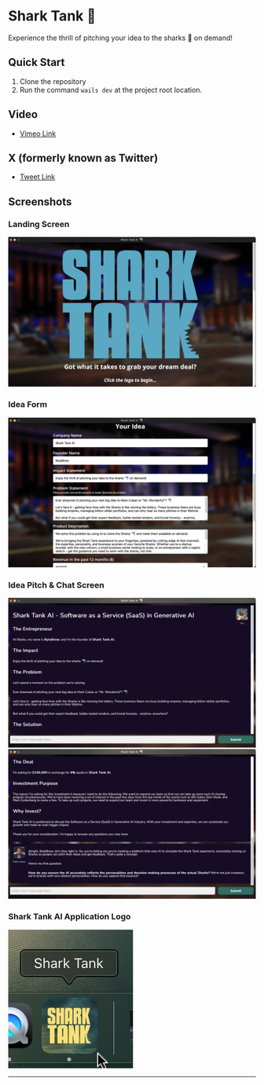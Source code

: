 # Shark Tank 🦈

 Experience the thrill of pitching your idea to the sharks 🦈 on demand!

## Quick Start

1. Clone the repository
1. Run the command `wails dev` at the project root location.

## Video

* [Vimeo Link](https://vimeo.com/1062106020?share=copy)

## X (formerly known as Twitter)

* [Tweet Link](https://x.com/Elixir_Exchange/status/1896624007069548544)

## Screenshots

### Landing Screen

![Landing page of Shark Tank AI application](./screenshots/screenshot-1.png)

### Idea Form

![Idea submission form interface](./screenshots/screenshot-2.png)

### Idea Pitch & Chat Screen

![Pitch presentation view](./screenshots/screenshot-3.png)
![Chat interaction with AI sharks](./screenshots/screenshot-4.png)

### Shark Tank AI Application Logo

![Shark Tank AI Application Logo](./screenshots/logo.png)

---

